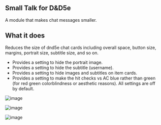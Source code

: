## Small Talk for D&D5e

A module that makes chat messages smaller.

## What it does 
Reduces the size of dnd5e chat cards including overall space, button size, margins, portrait size, subtitle size, and so on.
- Provides a setting to hide the portrait image.
- Provides a setting to hide the subtitle (username).
- Provides a setting to hide images and subtitles on item cards.
- Provides a setting to make the hit checks vs AC blue rather than green (for red green colorblindness or aesthetic reasons).
All settings are off by default.

![image](https://github.com/etiquettestartshere/smalltalk/assets/148253744/d7774d0c-66cf-4eee-9734-8c4e04ada876)

![image](https://github.com/etiquettestartshere/smalltalk/assets/148253744/ce93a22e-41f1-419f-acb4-d463f9a956af)

![image](https://github.com/etiquettestartshere/smalltalk/assets/148253744/543496d5-e17f-478a-8b43-f9b527b1ecf1)
